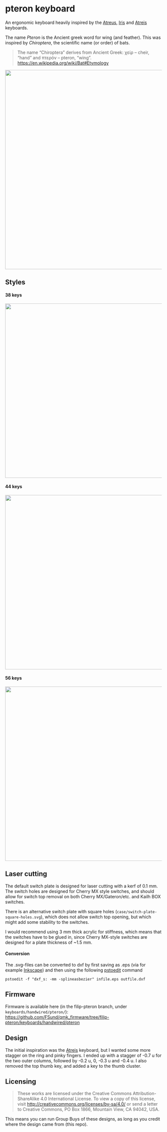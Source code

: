 # pteron keyboard
An ergonomic keyboard heavily inspired by the [Atreus](https://github.com/technomancy/atreus), [Iris](https://github.com/keebio/iris-case) and [Atreis](https://github.com/dekonnection/atreis) keyboards.

The name *Pteron* is the Ancient greek word for wing (and feather). This was inspired by *Chiroptera*, the scientific name (or order) of bats.
> The name “Chiroptera” derives from Ancient Greek: χείρ – cheir, “hand” and πτερόν – pteron, “wing”.
https://en.wikipedia.org/wiki/Bat#Etymology

<img src="https://i.imgur.com/9QhPlVD.jpg" width="640">

## Styles
#### 38 keys
<img src="https://github.com/FSund/zuboard/blob/master/images/38key-switch-plate-filled.png" width="560">

#### 44 keys
<img src="https://github.com/FSund/zuboard/blob/master/images/44key-switch-plate-filled.png" width="560">

#### 56 keys
<img src="https://github.com/FSund/zuboard/blob/master/images/56key-switch-plate-filled.png" width="560">

## Laser cutting
The default switch plate is designed for laser cutting with a kerf of 0.1 mm. The switch holes are designed for Cherry MX style switches, and should allow for switch top removal on both Cherry MX/Gateron/etc. and Kailh BOX switches. 

There is an alternative switch plate with square holes (`case/switch-plate-square-holes.svg`), which does not allow switch top opening, but which might add some stability to the switches.

I would recommend using 3 mm thick acrylic for stiffness, which means that the switches have to be glued in, since Cherry MX-style switches are designed for a plate thickness of ~1.5 mm.

#### Conversion
The .svg-files can be converted to dxf by first saving as .eps (via for example [Inkscape](https://inkscape.org/)) and then using the following [pstoedit](http://pstoedit.net/) command

    pstoedit -f "dxf_s: -mm -splineasbezier" infile.eps outfile.dxf

## Firmware
Firmware is available here (in the filip-pteron branch, under `keyboards/handwired/pteron/`): https://github.com/FSund/qmk_firmware/tree/filip-pteron/keyboards/handwired/pteron

## Design
The initial inspiration was the [Atreis](https://github.com/dekonnection/atreis) keyboard, but I wanted some more stagger on the ring and pinky fingers. I ended up with a stagger of -0.7 u for the two outer columns, followed by -0.2 u, 0, -0.3 u and -0.4 u. I also removed the top thumb key, and added a key to the thumb cluster. 

## Licensing
> These works are licensed under the Creative Commons Attribution-ShareAlike 4.0 International License. To view a copy of this license, visit http://creativecommons.org/licenses/by-sa/4.0/ or send a letter to Creative Commons, PO Box 1866, Mountain View, CA 94042, USA.

This means you can run Group Buys of these designs, as long as you credit where the design came from (this repo).
